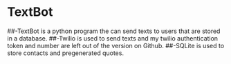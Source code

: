 # TextBot

##-TextBot is a python program the can send texts to users that are stored in a database.
##-Twilio is used to send texts and my twilio authentication token and number are left out of the version on Github.
##-SQLite is used to store contacts and pregenerated quotes.